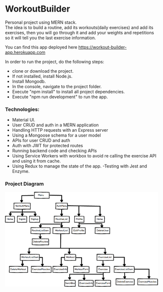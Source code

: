# WorkoutBuilder
Personal project using MERN stack.         
The idea is to build a routine, add its workouts(daily exercises) and add its exercises, then you will go through it and add your weights and repetitions so it will tell you the last exercise information.

You can find this app deployed here https://workout-builder-app.herokuapp.com

In order to run the project, do the following steps:
- clone or download the project.
- If not installed, install Node.js.
- Install Mongodb.
- In the console, navigate to the project folder.
- Execute "npm install" to install all project dependencies.
- Execute "npm run development" to run the app.

### Technologies:
- Material UI.
- User CRUD and auth in a MERN application
- Handling HTTP requests with an Express server
- Using a Mongoose schema for a user model
- APIs for user CRUD and auth
- Auth with JWT for protected routes
- Running backend code and checking APIs
- Using Service Workers with workbox to avoid re calling the exercise API and using it from cache.
- Using Redux to manage the state of the app.
-Testing with Jest and Enzyme.

### Project Diagram
![Project Diagram](client/assets/images/ProjectDiagram.png)
